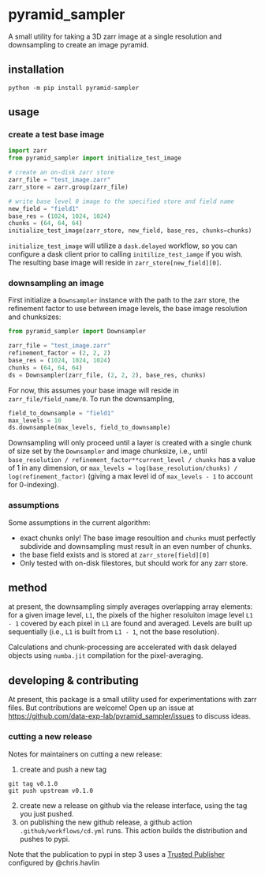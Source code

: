 # pyramid_sampler

A small utility for taking a 3D zarr image at a single resolution and
downsampling to create an image pyramid.

## installation

```
python -m pip install pyramid-sampler
```

## usage

### create a test base image

```python
import zarr
from pyramid_sampler import initialize_test_image

# create an on-disk zarr store
zarr_file = "test_image.zarr"
zarr_store = zarr.group(zarr_file)

# write base level 0 image to the specified store and field name
new_field = "field1"
base_res = (1024, 1024, 1024)
chunks = (64, 64, 64)
initialize_test_image(zarr_store, new_field, base_res, chunks=chunks)
```

`initialize_test_image` will utilize a `dask.delayed` workflow, so you can
configure a dask client prior to calling `initilize_test_iamge` if you wish. The
resulting base image will reside in `zarr_store[new_field][0]`.

### downsampling an image

First initialize a `Downsampler` instance with the path to the zarr store, the
refinement factor to use between image levels, the base image resolution and
chunksizes:

```python
from pyramid_sampler import Downsampler

zarr_file = "test_image.zarr"
refinement_factor = (2, 2, 2)
base_res = (1024, 1024, 1024)
chunks = (64, 64, 64)
ds = Downsampler(zarr_file, (2, 2, 2), base_res, chunks)
```

For now, this assumes your base image will reside in `zarr_file/field_name/0`.
To run the downsampling,

```python
field_to_downsample = "field1"
max_levels = 10
ds.downsample(max_levels, field_to_downsample)
```

Downsampling will only proceed until a layer is created with a single chunk of
size set by the `Downsampler` and image chunksize, i.e., until
`base_resolution / refinement_factor**current_level / chunks` has a value of 1
in any dimension, or
`max_levels = log(base_resolution/chunks) / log(refinement_factor)` (giving a
max level id of `max_levels - 1` to account for 0-indexing).

### assumptions

Some assumptions in the current algorithm:

- exact chunks only! The base image resoultion and `chunks` must perfectly
  subdivide and downsampling must result in an even number of chunks.
- the base field exists and is stored at `zarr_store[field][0]`
- Only tested with on-disk filestores, but should work for any zarr store.

## method

at present, the downsampling simply averages overlapping array elements: for a
given image level, `L1`, the pixels of the higher resoluiton image level
`L1 - 1` covered by each pixel in `L1` are found and averaged. Levels are built
up sequentially (i.e., `L1` is built from `L1 - 1`, not the base resolution).

Calculations and chunk-processing are accelerated with dask delayed objects
using `numba.jit` compilation for the pixel-averaging.

## developing & contributing

At present, this package is a small utility used for experimentations with zarr
files. But contributions are welcome! Open up an issue at
https://github.com/data-exp-lab/pyramid_sampler/issues to discuss ideas.

### cutting a new release

Notes for maintainers on cutting a new release:

1. create and push a new tag

```commandline
git tag v0.1.0
git push upstream v0.1.0
```

2. create new a release on github via the release interface, using the tag you
   just pushed.
3. on publishing the new github release, a github action
   `.github/workflows/cd.yml` runs. This action builds the distribution and
   pushes to pypi.

Note that the publication to pypi in step 3 uses a
[Trusted Publisher](https://docs.pypi.org/trusted-publishers/) configured by
@chris.havlin
